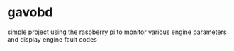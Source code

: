 # gavobd

simple project using the raspberry pi to monitor various engine parameters and display engine fault codes 

